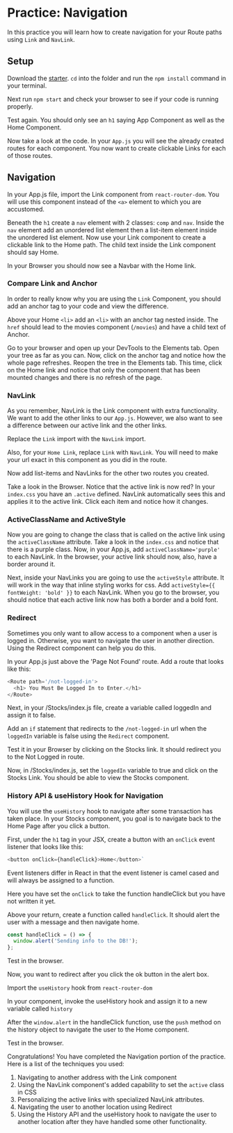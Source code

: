 # Practice: Navigation

In this practice you will learn how to create navigation for your Route paths
using `Link` and `NavLink`.

## Setup

Download the [starter][starter]. `cd` into the folder and run the `npm install`
command in your terminal.

Next run `npm start` and check your browser to see if your code is running
properly.

Test again. You should only see an `h1` saying App Component as well as the Home
Component.

Now take a look at the code. In your `App.js` you will see the already created
routes for each component. You now want to create clickable Links for each of
those routes.

## Navigation

In your App.js file, import the Link component from `react-router-dom`. You will
use this component instead of the `<a>` element to which you are accustomed.

Beneath the `h1` create a `nav` element with 2 classes: `comp` and `nav`. Inside
the `nav` element add an unordered list element then a list-item element inside
the unordered list element. Now use your Link component to create a clickable
link to the Home path. The child text inside the Link component should say Home.

In your Browser you should now see a Navbar with the Home link.

### Compare Link and Anchor

In order to really know why you are using the `Link` Component, you should add
an anchor tag to your code and view the difference.

Above your Home `<li>` add an `<li>` with an anchor tag nested inside. The
`href` should lead to the movies component (`/movies`) and have a child text of
Anchor.

Go to your browser and open up your DevTools to the Elements tab. Open your tree
as far as you can. Now, click on the anchor tag and notice how the whole page
refreshes. Reopen the tree in the Elements tab. This time, click on the Home
link and notice that only the component that has been mounted changes and there
is no refresh of the page.

### NavLink

As you remember, NavLink is the Link component with extra functionality. We want
to add the other links to our `App.js`. However, we also want to see a
difference between our active link and the other links.

Replace the `Link` import with the `NavLink` import.

Also, for your `Home Link`, replace `Link` with `NavLink`. You will need to make
your url exact in this component as you did in the route.

Now add list-items and NavLinks for the other two routes you created.

Take a look in the Browser. Notice that the active link is now red? In your
`index.css` you have an `.active` defined. NavLink automatically sees this and
applies it to the active link. Click each item and notice how it changes.

### ActiveClassName and ActiveStyle

Now you are going to change the class that is called on the active link using
the `activeClassName` attribute. Take a look in the `index.css` and notice that
there is a purple class. Now, in your App.js, add `activeClassName='purple'` to
each NavLink. In the browser, your active link should now, also, have a border
around it.

Next, inside your NavLinks you are going to use the `activeStyle` attribute. It
will work in the way that inline styling works for css. Add `activeStyle={{
fontWeight: 'bold' }}` to each NavLink. When you go to the browser, you should
notice that each active link now has both a border and a bold font.

### Redirect

Sometimes you only want to allow access to a component when a user is logged in.
Otherwise, you want to navigate the user in another direction. Using the
Redirect component can help you do this.

In your App.js just above the 'Page Not Found' route. Add a route that looks
like this:

```js
<Route path='/not-logged-in'>
  <h1> You Must Be Logged In to Enter.</h1>
</Route>
```

Next, in your /Stocks/index.js file, create a variable called loggedIn and
assign it to false.

Add an `if` statement that redirects to the `/not-logged-in` url when the
`loggedIn` variable is false using the `Redirect` component.

Test it in your Browser by clicking on the Stocks link. It should redirect you
to the Not Logged in route.

Now, in /Stocks/index.js, set the `loggedIn` variable to true and click on the
Stocks Link. You should be able to view the Stocks component.

### History API & useHistory Hook for Navigation

You will use the `useHistory` hook to navigate after some transaction has taken
place. In your Stocks component, you goal is to navigate back to the Home Page
after you click a button.

First, under the `h1` tag in your JSX, create a button with an `onClick` event
listener that looks like this:

```js
<button onClick={handleClick}>Home</button>`
```

Event listeners differ in React in that the event listener is camel cased and
will always be assigned to a function.

Here you have set the `onClick` to take the function handleClick but you have
not written it yet.

Above your return, create a function called `handleClick`. It should alert the
user with a message and then navigate home.

```js
const handleClick = () => {
  window.alert('Sending info to the DB!');
};
```

Test in the browser.

Now, you want to redirect after you click the ok button in the alert box.

Import the `useHistory` hook from `react-router-dom`

In your component, invoke the useHistory hook and assign it to a new variable
called `history`

After the `window.alert` in the handleClick function, use the `push` method on
the history object to navigate the user to the Home component.

Test in the browser.

Congratulations! You have completed the Navigation portion of the practice. Here
is a list of the techniques you used:

1. Navigating to another address with the Link component
2. Using the NavLink component's added capability to set the `active` class in
   CSS
3. Personalizing the active links with specialized NavLink attributes.
4. Navigating the user to another location using Redirect
5. Using the History API and the useHistory hook to navigate the user to another
   location after they have handled some other functionality.

[starter]: ./starter
